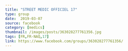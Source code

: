 ```yaml
---
title: "STREET MEDIC OFFICIEL 17"
type: group
date:  2019-03-07
source: facebook
category: [medics]
thumbnail: /images/posts/363028277761356.jpg
tags: [FR,FR-NAQ,17]
link: https://www.facebook.com/groups/363028277761356/
---
```

